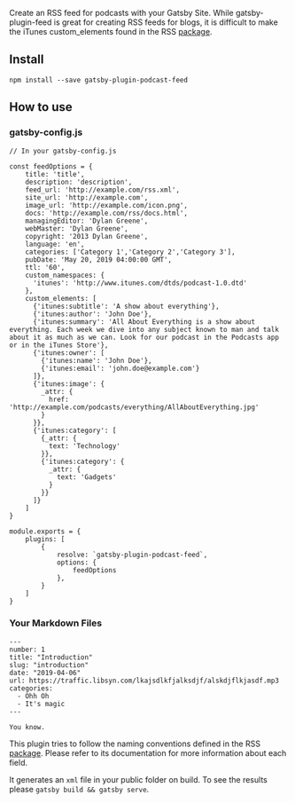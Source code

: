 Create an RSS feed for podcasts with your Gatsby Site. While gatsby-plugin-feed is great for creating RSS feeds for blogs, it is difficult to make the iTunes custom_elements found in the RSS [package](https://www.npmjs.com/package/rss).

## Install

`npm install --save gatsby-plugin-podcast-feed`

## How to use

### gatsby-config.js
```
// In your gatsby-config.js

const feedOptions = {
    title: 'title',
    description: 'description',
    feed_url: 'http://example.com/rss.xml',
    site_url: 'http://example.com',
    image_url: 'http://example.com/icon.png',
    docs: 'http://example.com/rss/docs.html',
    managingEditor: 'Dylan Greene',
    webMaster: 'Dylan Greene',
    copyright: '2013 Dylan Greene',
    language: 'en',
    categories: ['Category 1','Category 2','Category 3'],
    pubDate: 'May 20, 2019 04:00:00 GMT',
    ttl: '60',
    custom_namespaces: {
      'itunes': 'http://www.itunes.com/dtds/podcast-1.0.dtd'
    },
    custom_elements: [
      {'itunes:subtitle': 'A show about everything'},
      {'itunes:author': 'John Doe'},
      {'itunes:summary': 'All About Everything is a show about everything. Each week we dive into any subject known to man and talk about it as much as we can. Look for our podcast in the Podcasts app or in the iTunes Store'},
      {'itunes:owner': [
        {'itunes:name': 'John Doe'},
        {'itunes:email': 'john.doe@example.com'}
      ]},
      {'itunes:image': {
        _attr: {
          href: 'http://example.com/podcasts/everything/AllAboutEverything.jpg'
        }
      }},
      {'itunes:category': [
        {_attr: {
          text: 'Technology'
        }},
        {'itunes:category': {
          _attr: {
            text: 'Gadgets'
          }
        }}
      ]}
    ]
}

module.exports = {
    plugins: [
        {
            resolve: `gatsby-plugin-podcast-feed`,
            options: {
                feedOptions
            },
        }
    ]
}

```

### Your Markdown Files

```
---
number: 1
title: "Introduction"
slug: "introduction"
date: "2019-04-06"
url: https://traffic.libsyn.com/lkajsdlkfjalksdjf/alskdjflkjasdf.mp3
categories:
  - Ohh Oh
  - It's magic
---

You know.
```

This plugin tries to follow the naming conventions defined in the RSS [package](https://www.npmjs.com/package/rss). Please refer to its documentation for more information about each field.



It generates an `xml` file in your public folder on build. To see the results please `gatsby build && gatsby serve`.